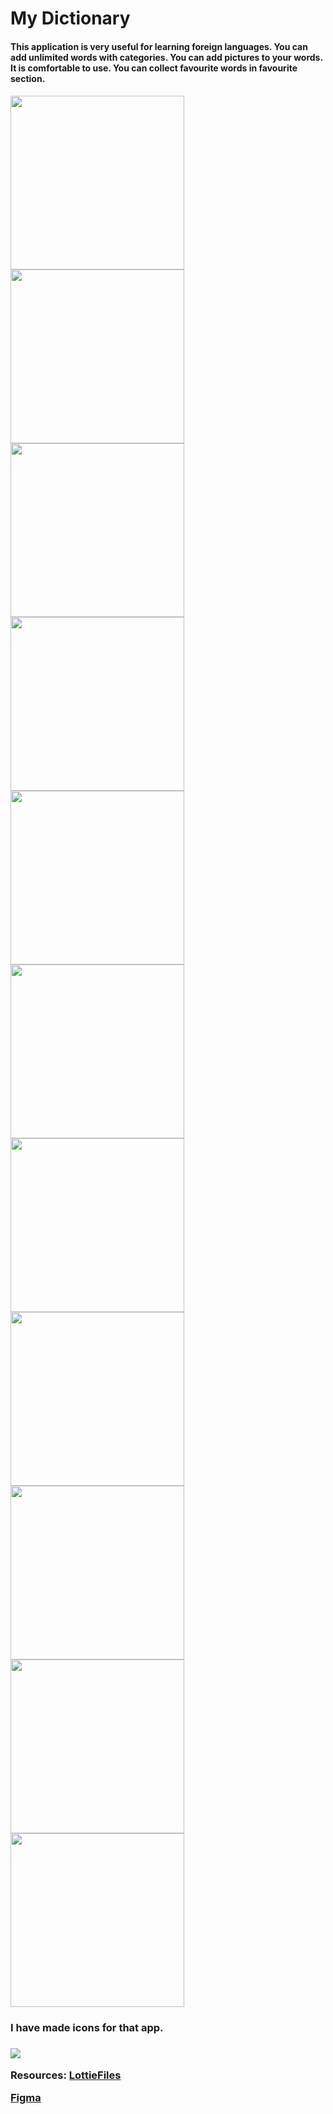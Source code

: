 # My Dictionary

<h4>This application is very useful for learning foreign languages. You can add unlimited words with categories. You can add pictures to your words.  It is comfortable to use. You can collect favourite words in favourite section.<h4>

<img src="images/video.gif" width = "278" > <img src="images/img_1.jpg" width = "278" > <img src="images/img_2.jpg" width = "278" > 
<img src="images/img_3.jpg" width = "278" > <img src="images/img_4.jpg" width = "278" > <img src="images/img_5.jpg" width = "278" > 
<img src="images/img_6.jpg" width = "278" > <img src="images/img_7.jpg" width = "278" > <img src="images/img_8.jpg" width = "278" > 
<img src="images/img_9.jpg" width = "278" > <img src="images/img_10.jpg" width = "278" > 
 



<h3>I have made icons for that app.<h3>

<img src="images/icons.png">

Resources:
<a href = "https://lottiefiles.com/80680-online-study">LottieFiles</a>

<a href = "https://www.figma.com/file/b04itioOHZFXmgeonQGMPw/My-Dictionary?node-id=0%3A1">Figma</a>

